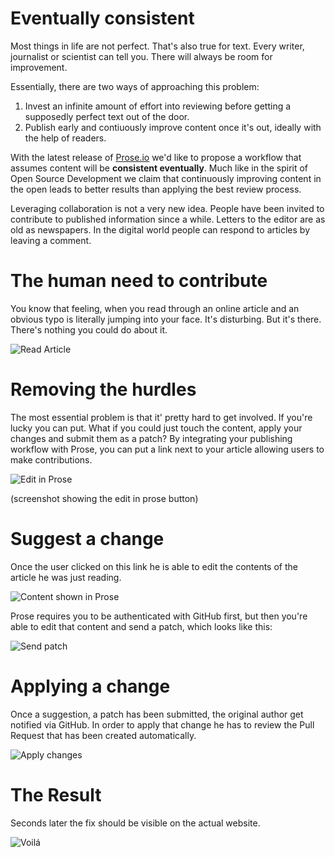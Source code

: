 # Eventually consistent

Most things in life are not perfect. That's also true for text. Every writer, journalist or scientist can tell you. There will always be room for improvement.

Essentially, there are two ways of approaching this problem:

1. Invest an infinite amount of effort into reviewing before getting a supposedly perfect text out of the door.
2. Publish early and contiuously improve content once it's out, ideally with the help of readers.

With the latest release of [Prose.io](http://prose.io) we'd like to propose a workflow that assumes content will be **consistent eventually**. Much like in the spirit of Open Source Development we claim that continuously improving content in the open leads to better results than applying the best review process.

Leveraging collaboration is not a very new idea. People have been invited to contribute to published information since a while. Letters to the editor are as old as newspapers. In the digital world people can respond to articles by leaving a comment.

# The human need to contribute

You know that feeling, when you read through an online article and an obvious typo is literally jumping into your face. It's disturbing. But it's there. There's nothing you could do about it.

![Read Article](http://farm8.staticflickr.com/7136/7686114380_53c5cc53f0.jpg)

# Removing the hurdles

The most essential problem is that it' pretty hard to get involved. If you're lucky you can put. What if you could just touch the content, apply your changes and submit them as a patch? By integrating your publishing workflow with Prose, you can put a link next to your article allowing users to make contributions.

![Edit in Prose](http://farm9.staticflickr.com/8429/7686113722_2e2044fdff.jpg)


(screenshot showing the edit in prose button)

# Suggest a change

Once the user clicked on this link he is able to edit the contents of the article he was just reading.

![Content shown in Prose](http://farm9.staticflickr.com/8426/7686114230_c5bc0b2927.jpg)

Prose requires you to be authenticated with GitHub first, but then you're able to edit that content and send a patch, which looks like this:

![Send patch](http://farm8.staticflickr.com/7277/7686114584_47440d2783.jpg)


# Applying a change

Once a suggestion, a patch has been submitted, the original author get notified via GitHub. In order to apply that change he has to review the Pull Request that has been created automatically.

![Apply changes](http://farm9.staticflickr.com/8421/7686113582_ae24d9fcd4.jpg)


# The Result

Seconds later the fix should be visible on the actual website.

![Voilá](http://farm8.staticflickr.com/7107/7686113394_48d9fb649a.jpg)